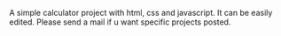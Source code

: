 A simple calculator project with html, css and javascript. It can be easily edited. Please send a mail if u want specific projects posted.
